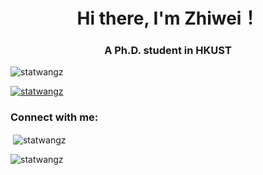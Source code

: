 <h1 align="center">Hi there, I'm Zhiwei！</h1>
<h3 align="center">A Ph.D. student in HKUST</h3>

<p align="left"> <img src="https://komarev.com/ghpvc/?username=statwangz&label=Profile%20views&color=0e75b6&style=flat" alt="statwangz" /> </p>

<p align="left"> <a href="https://github.com/ryo-ma/github-profile-trophy"><img src="https://github-profile-trophy.vercel.app/?username=statwangz" alt="statwangz" /></a> </p>

<h3 align="left">Connect with me:</h3>
<p align="left">
</p>

<p>&nbsp;<img align="center" src="https://github-readme-stats.vercel.app/api?username=statwangz&show_icons=true&locale=en" alt="statwangz" /></p>

<p><img align="center" src="https://github-readme-streak-stats.herokuapp.com/?user=statwangz&" alt="statwangz" /></p>
